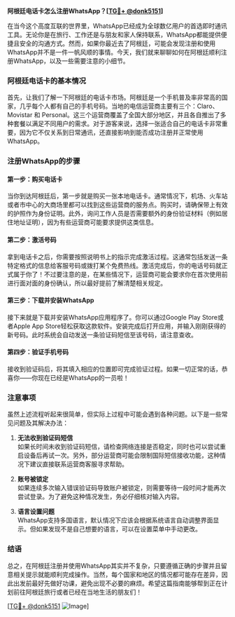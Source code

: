 **阿根廷电话卡怎么注册WhatsApp？[[TG💪+ @donk5151](https://t.me/s/donk5151)]**

在当今这个高度互联的世界里，WhatsApp已经成为全球数亿用户的首选即时通讯工具。无论你是在旅行、工作还是与朋友和家人保持联系，WhatsApp都能提供便捷且安全的沟通方式。然而，如果你最近去了阿根廷，可能会发现注册和使用WhatsApp并不是一件一帆风顺的事情。今天，我们就来聊聊如何在阿根廷顺利注册WhatsApp，以及一些需要注意的小细节。

### 阿根廷电话卡的基本情况

首先，让我们了解一下阿根廷的电话卡市场。阿根廷是一个手机普及率非常高的国家，几乎每个人都有自己的手机号码。当地的电信运营商主要有三个：Claro、Movistar 和 Personal。这三个运营商覆盖了全国大部分地区，并且各自推出了多种套餐以满足不同用户的需求。对于游客来说，选择一张适合自己的电话卡非常重要，因为它不仅关系到日常通讯，还直接影响到能否成功注册并正常使用WhatsApp。

### 注册WhatsApp的步骤

#### 第一步：购买电话卡
当你到达阿根廷后，第一步就是购买一张本地电话卡。通常情况下，机场、火车站或者市中心的大商场里都可以找到这些运营商的服务点。购买时，请确保带上有效的护照作为身份证明。此外，询问工作人员是否需要额外的身份验证材料（例如居住地址证明），因为有些运营商可能要求提供这类信息。

#### 第二步：激活号码
拿到电话卡之后，你需要按照说明书上的指示完成激活过程。这通常包括发送一条特定格式的信息给客服号码或拨打某个免费热线。激活完成后，你的电话号码就正式属于你了！不过要注意的是，在某些情况下，运营商可能会要求你在首次使用前进行面对面的身份确认，所以最好提前了解清楚相关规定。

#### 第三步：下载并安装WhatsApp
接下来就是下载并安装WhatsApp应用程序了。你可以通过Google Play Store或者Apple App Store轻松获取这款软件。安装完成后打开应用，并输入刚刚获得的新号码。此时系统会自动发送一条验证码短信至该号码，请注意查收。

#### 第四步：验证手机号码
接收到验证码后，将其填入相应的位置即可完成验证过程。如果一切正常的话，恭喜你——你现在已经是WhatsApp的一员啦！

### 注意事项

虽然上述流程听起来很简单，但实际上过程中可能会遇到各种问题。以下是一些常见问题及其解决办法：

1. **无法收到验证码短信**  
   如果长时间未收到验证码短信，请检查网络连接是否稳定，同时也可以尝试重启设备后再试一次。另外，部分运营商可能会限制国际短信接收功能，这种情况下建议直接联系运营商客服寻求帮助。

2. **账号被锁定**  
   如果连续多次输入错误验证码导致账户被锁定，则需要等待一段时间才能再次尝试登录。为了避免这种情况发生，务必仔细核对输入内容。

3. **语言设置问题**  
   WhatsApp支持多国语言，默认情况下应该会根据系统语言自动调整界面显示。但如果发现不是自己想要的语言，可以在设置菜单中手动更改。

### 结语

总之，在阿根廷注册并使用WhatsApp其实并不复杂，只要遵循正确的步骤并且留意相关提示就能顺利完成操作。当然，每个国家和地区的情况都可能存在差异，因此出发前最好先做好功课，避免出现不必要的麻烦。希望这篇指南能够帮到正在计划前往阿根廷旅行或者已经在当地生活的朋友们！

[[TG💪+ @donk5151](https://t.me/s/donk5151) ![Image](https://i.postimg.cc/rwNCRYN7/Snipaste-2025-04-30-17-27-05.png)]